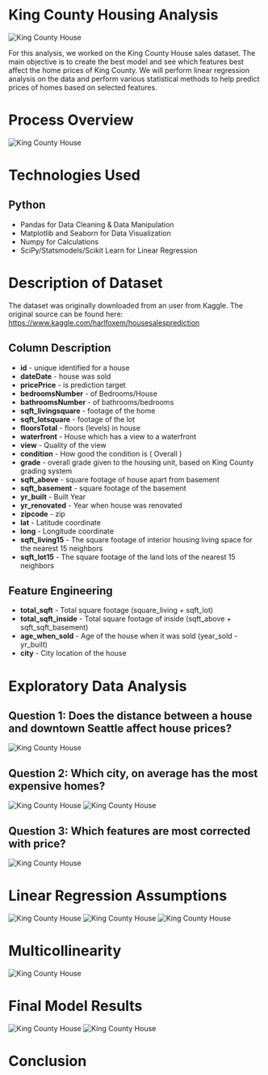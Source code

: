 
# King County Housing Analysis

![King County House](https://github.com/ttam37/dsc-mod-2-project-v2-1-onl01-dtsc-ft-052620/blob/master/images/king_county_pic.jpg)

For this analysis, we worked on the King County House sales dataset. The main objective is to create the best model and see which features best affect the home prices of King County. We will perform linear regression analysis on the data and perform various statistical methods to help predict prices of homes based on selected features.

# Process Overview

![King County House](https://github.com/ttam37/dsc-mod-2-project-v2-1-onl01-dtsc-ft-052620/blob/master/images/osemn_model.png)

# Technologies Used

## Python
* Pandas for Data Cleaning & Data Manipulation
* Matplotlib and Seaborn for Data Visualization
* Numpy for Calculations
* SciPy/Statsmodels/Scikit Learn for Linear Regression

# Description of Dataset

The dataset was originally downloaded from an user from Kaggle. The original source can be found here:
https://www.kaggle.com/harlfoxem/housesalesprediction

## Column Description

* **id** - unique identified for a house
* **dateDate** - house was sold
* **pricePrice** -  is prediction target
* **bedroomsNumber** -  of Bedrooms/House
* **bathroomsNumber** -  of bathrooms/bedrooms
* **sqft_livingsquare** -  footage of the home
* **sqft_lotsquare** -  footage of the lot
* **floorsTotal** -  floors (levels) in house
* **waterfront** - House which has a view to a waterfront
* **view** - Quality of the view
* **condition** - How good the condition is ( Overall )
* **grade** - overall grade given to the housing unit, based on King County grading system
* **sqft_above** - square footage of house apart from basement
* **sqft_basement** - square footage of the basement
* **yr_built** - Built Year
* **yr_renovated** - Year when house was renovated
* **zipcode** - zip
* **lat** - Latitude coordinate
* **long** - Longitude coordinate
* **sqft_living15** - The square footage of interior housing living space for the nearest 15 neighbors
* **sqft_lot15** - The square footage of the land lots of the nearest 15 neighbors

## Feature Engineering

* **total_sqft** - Total square footage (square_living + sqft_lot)
* **total_sqft_inside** - Total square footage of inside (sqft_above + sqft_sqft_basement)
* **age_when_sold** - Age of the house when it was sold (year_sold - yr_built)
* **city** - City location of the house

# Exploratory Data Analysis

## Question 1: Does the distance between a house and downtown Seattle affect house prices?

![King County House](https://github.com/ttam37/dsc-mod-2-project-v2-1-onl01-dtsc-ft-052620/blob/master/images/EDA_1.png)

## Question 2: Which city, on average has the most expensive homes?

![King County House](https://github.com/ttam37/dsc-mod-2-project-v2-1-onl01-dtsc-ft-052620/blob/master/images/EDA_2_scatter.png)
![King County House](https://github.com/ttam37/dsc-mod-2-project-v2-1-onl01-dtsc-ft-052620/blob/master/images/EDA_2_bar.png)

## Question 3: Which features are most corrected with price?

![King County House](https://github.com/ttam37/dsc-mod-2-project-v2-1-onl01-dtsc-ft-052620/blob/master/images/EDA_3_bar.png)

# Linear Regression Assumptions

![King County House](https://github.com/ttam37/dsc-mod-2-project-v2-1-onl01-dtsc-ft-052620/blob/master/images/final_model_linearity.png)
![King County House](https://github.com/ttam37/dsc-mod-2-project-v2-1-onl01-dtsc-ft-052620/blob/master/images/final_model_normality.png)
![King County House](https://github.com/ttam37/dsc-mod-2-project-v2-1-onl01-dtsc-ft-052620/blob/master/images/final_model_homo.png)

# Multicollinearity

![King County House](https://github.com/ttam37/dsc-mod-2-project-v2-1-onl01-dtsc-ft-052620/blob/master/images/EDA_3_multicollinearity.png)

# Final Model Results

![King County House](https://github.com/ttam37/dsc-mod-2-project-v2-1-onl01-dtsc-ft-052620/blob/master/images/final_model_p1.png)
![King County House](https://github.com/ttam37/dsc-mod-2-project-v2-1-onl01-dtsc-ft-052620/blob/master/images/final_model_p2.png)

# Conclusion
